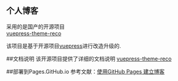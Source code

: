 ## 个人博客
采用的是国产的开源项目		
[vuepress-theme-reco](https://github.com/vuepress-reco/vuepress-theme-reco)

该项目是基于开源项目[vuepress](https://github.com/vuejs/vuepress)进行改造升级的.

##文档说明
该开源项目提供了详细的文档说明
[vuepress-theme-reco](https://vuepress-theme-reco.recoluan.com/views/1.x/)

##部署到Pages.GitHub.io
参考文献：[使用GitHub Pages 建立博客](https://blog.csdn.net/qq_39268193/article/details/86028884)

